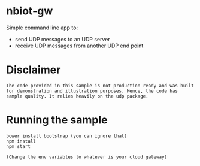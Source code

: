 # nbiot-gw

Simple command line app to:
* send UDP messages to an UDP server
* receive UDP messages from another UDP end point

# Disclaimer

```
The code provided in this sample is not production ready and was built for demonstration and illustration purposes. Hence, the code has sample quality. It relies heavily on the udp package.
```


# Running the sample

```
bower install bootstrap (you can ignore that)
npm install
npm start

(Change the env variables to whatever is your cloud gateway)

```
  
